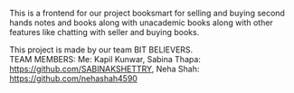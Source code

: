 This is a frontend for our project booksmart for selling and buying second hands notes and books along with unacademic books along with other features like chatting with seller and buying books. 

This project is made by our team BIT BELIEVERS. </br>
TEAM MEMBERS:  Me: Kapil Kunwar, Sabina Thapa: https://github.com/SABINAKSHETTRY, Neha Shah: https://github.com/nehashah4590
